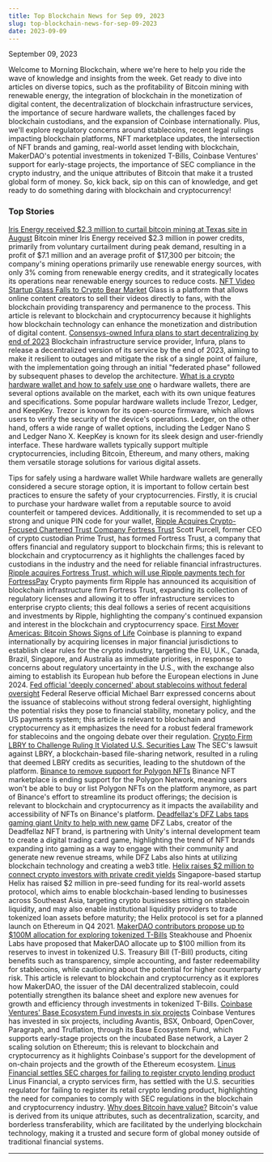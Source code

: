 ```yaml
---
title: Top Blockchain News for Sep 09, 2023
slug: top-blockchain-news-for-sep-09-2023
date: 2023-09-09
---
```


September 09, 2023

Welcome to Morning Blockchain, where we're here to help you ride the wave of knowledge and insights from the week. Get ready to dive into articles on diverse topics, such as the profitability of Bitcoin mining with renewable energy, the integration of blockchain in the monetization of digital content, the decentralization of blockchain infrastructure services, the importance of secure hardware wallets, the challenges faced by blockchain custodians, and the expansion of Coinbase internationally. Plus, we'll explore regulatory concerns around stablecoins, recent legal rulings impacting blockchain platforms, NFT marketplace updates, the intersection of NFT brands and gaming, real-world asset lending with blockchain, MakerDAO's potential investments in tokenized T-Bills, Coinbase Ventures' support for early-stage projects, the importance of SEC compliance in the crypto industry, and the unique attributes of Bitcoin that make it a trusted global form of money. So, kick back, sip on this can of knowledge, and get ready to do something daring with blockchain and cryptocurrency!

### Top Stories
[Iris Energy received $2.3 million to curtail bitcoin mining at Texas site in August](https://www.theblock.co/post/249904/iris-energy-bitcoin-mining?utm_source=rss&utm_medium=rss/)
Bitcoin miner Iris Energy received $2.3 million in power credits, primarily from voluntary curtailment during peak demand, resulting in a profit of $7.1 million and an average profit of $17,300 per bitcoin; the company's mining operations primarily use renewable energy sources, with only 3% coming from renewable energy credits, and it strategically locates its operations near renewable energy sources to reduce costs.
[NFT Video Startup Glass Falls to Crypto Bear Market](https://www.coindesk.com/business/2023/09/08/nft-video-startup-glass-falls-to-crypto-bear-market/?utm_medium=referral&utm_source=rss&utm_campaign=headlines/)
Glass is a platform that allows online content creators to sell their videos directly to fans, with the blockchain providing transparency and permanence to the process. This article is relevant to blockchain and cryptocurrency because it highlights how blockchain technology can enhance the monetization and distribution of digital content.
[Consensys-owned Infura plans to start decentralizing by end of 2023](https://www.theblock.co/post/249991/consensys-owned-infura-plans-to-start-decentralizing-by-end-of-2023?utm_source=rss&utm_medium=rss/)
Blockchain infrastructure service provider, Infura, plans to release a decentralized version of its service by the end of 2023, aiming to make it resilient to outages and mitigate the risk of a single point of failure, with the implementation going through an initial "federated phase" followed by subsequent phases to develop the architecture.
[What is a crypto hardware wallet and how to safely use one](https://www.theblock.co/learn/245703/what-is-a-hardware-wallet-and-how-to-safely-use-one?utm_source=rss&utm_medium=rss/)
o hardware wallets, there are several options available on the market, each with its own unique features and specifications. Some popular hardware wallets include Trezor, Ledger, and KeepKey. Trezor is known for its open-source firmware, which allows users to verify the security of the device's operations. Ledger, on the other hand, offers a wide range of wallet options, including the Ledger Nano S and Ledger Nano X. KeepKey is known for its sleek design and user-friendly interface. These hardware wallets typically support multiple cryptocurrencies, including Bitcoin, Ethereum, and many others, making them versatile storage solutions for various digital assets.

Tips for safely using a hardware wallet While hardware wallets are generally considered a secure storage option, it is important to follow certain best practices to ensure the safety of your cryptocurrencies. Firstly, it is crucial to purchase your hardware wallet from a reputable source to avoid counterfeit or tampered devices. Additionally, it is recommended to set up a strong and unique PIN code for your wallet,
[Ripple Acquires Crypto-Focused Chartered Trust Company Fortress Trust](https://www.coindesk.com/business/2023/09/08/ripple-acquires-crypto-focused-chartered-trust-company-fortress-trust/?utm_medium=referral&utm_source=rss&utm_campaign=headlines/)
Scott Purcell, former CEO of crypto custodian Prime Trust, has formed Fortress Trust, a company that offers financial and regulatory support to blockchain firms; this is relevant to blockchain and cryptocurrency as it highlights the challenges faced by custodians in the industry and the need for reliable financial infrastructures.
[Ripple acquires Fortress Trust, which will use Ripple payments tech for FortressPay](https://www.theblock.co/post/249886/ripple-acquires-fortress-trust-which-will-use-ripple-payments-tech-for-fortresspay?utm_source=rss&utm_medium=rss/)
Crypto payments firm Ripple has announced its acquisition of blockchain infrastructure firm Fortress Trust, expanding its collection of regulatory licenses and allowing it to offer infrastructure services to enterprise crypto clients; this deal follows a series of recent acquisitions and investments by Ripple, highlighting the company's continued expansion and interest in the blockchain and cryptocurrency space.
[First Mover Americas: Bitcoin Shows Signs of Life](https://www.coindesk.com/markets/2023/09/08/first-mover-americas-bitcoin-shows-signs-of-life/?utm_medium=referral&utm_source=rss&utm_campaign=headlines/)
Coinbase is planning to expand internationally by acquiring licenses in major financial jurisdictions to establish clear rules for the crypto industry, targeting the EU, U.K., Canada, Brazil, Singapore, and Australia as immediate priorities, in response to concerns about regulatory uncertainty in the U.S., with the exchange also aiming to establish its European hub before the European elections in June 2024.
[Fed official 'deeply concerned' about stablecoins without federal oversight](https://www.theblock.co/post/249935/top-fed-official-says-he-is-deeply-concerned-about-stablecoins-without-federal-oversight?utm_source=rss&utm_medium=rss/)
Federal Reserve official Michael Barr expressed concerns about the issuance of stablecoins without strong federal oversight, highlighting the potential risks they pose to financial stability, monetary policy, and the US payments system; this article is relevant to blockchain and cryptocurrency as it emphasizes the need for a robust federal framework for stablecoins and the ongoing debate over their regulation.
[Crypto Firm LBRY to Challenge Ruling It Violated U.S. Securities Law](https://www.coindesk.com/business/2023/09/08/crypto-firm-lbry-to-challenge-ruling-it-violated-us-securities-law/?utm_medium=referral&utm_source=rss&utm_campaign=headlines/)
The SEC's lawsuit against LBRY, a blockchain-based file-sharing network, resulted in a ruling that deemed LBRY credits as securities, leading to the shutdown of the platform.
[Binance to remove support for Polygon NFTs](https://www.theblock.co/post/249937/binance-to-remove-support-for-polygon-nfts?utm_source=rss&utm_medium=rss/)
Binance NFT marketplace is ending support for the Polygon Network, meaning users won't be able to buy or list Polygon NFTs on the platform anymore, as part of Binance's effort to streamline its product offerings; the decision is relevant to blockchain and cryptocurrency as it impacts the availability and accessibility of NFTs on Binance's platform.
[Deadfellaz's DFZ Labs taps gaming giant Unity to help with new game](https://www.theblock.co/post/249982/deadfellazs-dfz-labs-taps-gaming-giant-unity-to-help-with-new-game?utm_source=rss&utm_medium=rss/)
DFZ Labs, creator of the Deadfellaz NFT brand, is partnering with Unity's internal development team to create a digital trading card game, highlighting the trend of NFT brands expanding into gaming as a way to engage with their community and generate new revenue streams, while DFZ Labs also hints at utilizing blockchain technology and creating a web3 title.
[Helix raises $2 million to connect crypto investors with private credit yields](https://www.theblock.co/post/249869/helix-raises-2-million-to-connect-crypto-investors-with-private-credit-yields?utm_source=rss&utm_medium=rss/)
Singapore-based startup Helix has raised $2 million in pre-seed funding for its real-world assets protocol, which aims to enable blockchain-based lending to businesses across Southeast Asia, targeting crypto businesses sitting on stablecoin liquidity, and may also enable institutional liquidity providers to trade tokenized loan assets before maturity; the Helix protocol is set for a planned launch on Ethereum in Q4 2021.
[MakerDAO contributors propose up to $100M allocation for exploring tokenized T-Bills](https://www.theblock.co/post/249939/makerdao-tokenized-t-bills?utm_source=rss&utm_medium=rss/)
Steakhouse and Phoenix Labs have proposed that MakerDAO allocate up to $100 million from its reserves to invest in tokenized U.S. Treasury Bill (T-Bill) products, citing benefits such as transparency, simple accounting, and faster redeemability for stablecoins, while cautioning about the potential for higher counterparty risk. This article is relevant to blockchain and cryptocurrency as it explores how MakerDAO, the issuer of the DAI decentralized stablecoin, could potentially strengthen its balance sheet and explore new avenues for growth and efficiency through investments in tokenized T-Bills.
[Coinbase Ventures' Base Ecosystem Fund invests in six projects](https://www.theblock.co/post/249918/coinbase-ventures-base-ecosystem-fund-invests-in-six-projects?utm_source=rss&utm_medium=rss/)
Coinbase Ventures has invested in six projects, including Avantis, BSX, Onboard, OpenCover, Paragraph, and Truflation, through its Base Ecosystem Fund, which supports early-stage projects on the incubated Base network, a Layer 2 scaling solution on Ethereum; this is relevant to blockchain and cryptocurrency as it highlights Coinbase's support for the development of on-chain projects and the growth of the Ethereum ecosystem.
[Linus Financial settles SEC charges for failing to register crypto lending product](https://www.theblock.co/post/249876/linus-financial-settles-sec-charges-for-failing-to-register-crypto-lending-product?utm_source=rss&utm_medium=rss/)
Linus Financial, a crypto services firm, has settled with the U.S. securities regulator for failing to register its retail crypto lending product, highlighting the need for companies to comply with SEC regulations in the blockchain and cryptocurrency industry.
[Why does Bitcoin have value?](https://www.theblock.co/learn/249538/why-does-bitcoin-have-value?utm_source=rss&utm_medium=rss/)
Bitcoin's value is derived from its unique attributes, such as decentralization, scarcity, and borderless transferability, which are facilitated by the underlying blockchain technology, making it a trusted and secure form of global money outside of traditional financial systems.

---
